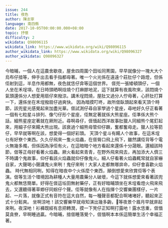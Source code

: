```yaml
---
issue: 244
title: 夜色
author: 陳志寧
language: 南四縣
date: 2017-10-05T00:00:00.000+08:00
topic: 抒懷
difficulty: 2
wikidata: Q98096115
wikidata_link: https://www.wikidata.org/wiki/Q98096115
author_wikidata_link: https://www.wikidata.org/wiki/Q98096327
author_wikidata: Q98096327
---
```

今暗晡，一個人在這農舍歇夜，屋舍四周圍个田坵同菁園，早早就像分一塊大大个烏布仔揞等，伸手出去看手指都毋著。唯一个火光係在遠遠个莊肚仔个路燈，但係佢射到這，半息作用都無，夜色就恁仔弇等這個世界。
𠊎兜一張矮頓頭仔，一個人坐在禾埕項，在日時頭晒啊焓燒个打麻膠地泥，這下就算有夜風吹來，該悶燒个氣頭還係分人想愛用扇仔來撥涼。講禾埕悶燒，屋肚又過分人佇毋著，心肝肚打算一下，還係坐在禾埕撥扇仔過爽快。
因為暗摸叮咚，故所𠊎臥頭起來看天頂个時節，該兜星光感覺起來加盡光華。𠊎試測仔尋自家學過个星座，尋吔好久仔正看著一個有七粒星斗排列、像勺仔形个星座，佢無定著就係大熊星座。佢準係大熊个話，細熊星座定著就在厥附近。尋啊尋仔，𠊎愐起西洋故事肚獵人同細熊个尾釘起來，用細子仔來餳大熊出現。該衰過个細熊毋管仰仔蹶，奮都奮毋走。獵人拉等箭仔，早早就等啊在該，想愛得一個好彩頭。
天頂个星斗有餳人个故事，在這禾埕乜有好尞个東西。久久仔飛來一隻火焰蟲，在𠊎脣口飛上飛下，雖然講佢背等个電火無幾多燭，但係因為淨佢有火，在這暗暗个地方看起來還係十分晟眼。還細該時節，𠊎等正毋好看著火焰蟲。厥火看起來青青，在野外飛來飛去，再加添大人儕三不時講个鬼故事，仰仔看該火焰蟲就仰仔像鬼火。細人仔看著火焰蟲輒常就自家嚇自家，大聲喝小聲講鬼火來咧！鬼仔來咧！大家人走都無哪庰命，仰仔會喜歡火焰蟲。
時代無相同咧，知得在暗夜中个火係麼个東西，顛倒想愛來欣賞佢等个表演。𠊎等生活个環境因為耕種人大量用農藥分人破壞，今這下就係想愛來看著該兜鬼火都無恁簡單。好得在𠊎這坵田無射藥仔，正有好暗晡頭坐在禾埕看燈火飛來飛去，又還聽得著草蝍仔同𧊅仔个聲。佢等就像有人在指揮个交響樂團樣仔，一片起、一片落，就像正式有音符在這大自然，每一種聲音都配合啊堵堵好，聽起來正式十分鬆爽。
坐啊涼吔！該交響樂早就毋知演出幾多齣，𢯭等夜景个眉月早就庰起來咧。夜深吔！衫褲既經有息把轉潤，摸一下凳仔正知啊打露吔！露水恁重，𠊎愐莫貪尞，早啊睡過贏。今暗晡，揞𠊎睡落覺个，𠊎愐啊本本係這簡單生活个幸福正著。